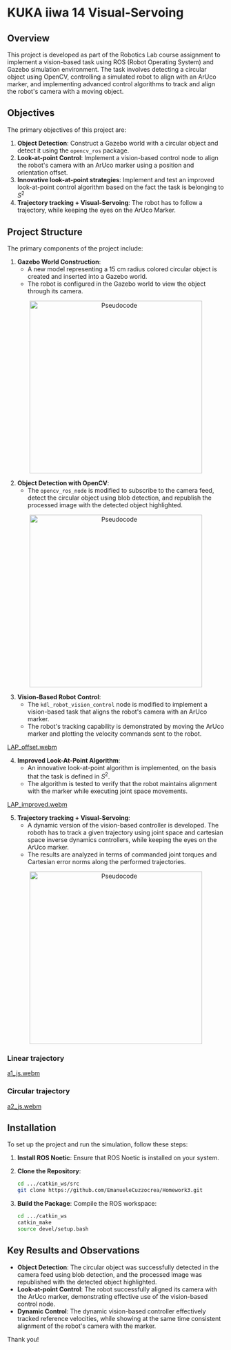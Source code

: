 
# KUKA iiwa 14 Visual-Servoing

## Overview

This project is developed as part of the Robotics Lab course assignment to implement a vision-based task using ROS (Robot Operating System) and
Gazebo simulation environment. The task involves detecting a circular object using OpenCV, controlling a simulated robot to align with an ArUco marker,
and implementing advanced control algorithms to track and align the robot's camera with a moving object.

## Objectives

The primary objectives of this project are:
1. **Object Detection**: Construct a Gazebo world with a circular object and detect it using the `opencv_ros` package.
2. **Look-at-point Control**: Implement a vision-based control node to align the robot's camera with an ArUco marker using a position and orientation offset.
3. **Innovative look-at-point strategies**:  Implement and test an improved look-at-point control algorithm based on the fact the task is belonging to $S^2$
3. **Trajectory tracking + Visual-Servoing**: The robot has to follow a trajectory, while keeping the eyes on the ArUco Marker.

## Project Structure

The primary components of the project include:

1. **Gazebo World Construction**: 
    - A new model representing a 15 cm radius colored circular object is created and inserted into a Gazebo world.
    - The robot is configured in the Gazebo world to view the object through its camera.

<p align="center">
  <img src="https://github.com/user-attachments/assets/d35baa42-7e54-4601-8188-af63e6c277c7" alt="Pseudocode" width="400"/>
</p>


2. **Object Detection with OpenCV**:
    - The `opencv_ros_node` is modified to subscribe to the camera feed, detect the circular object using blob detection, and republish the processed image with the detected object highlighted.

<p align="center">
  <img src="https://github.com/user-attachments/assets/d6a1596e-1600-4aaa-9343-bdff6d51af66" alt="Pseudocode" width="400"/>
</p>


3. **Vision-Based Robot Control**:
    - The `kdl_robot_vision_control` node is modified to implement a vision-based task that aligns the robot's camera with an ArUco marker.
    - The robot's tracking capability is demonstrated by moving the ArUco marker and plotting the velocity commands sent to the robot.

[LAP_offset.webm](https://github.com/user-attachments/assets/5443e272-7fb6-41cb-a0a5-aa3651b967ab)


4. **Improved Look-At-Point Algorithm**:
    - An innovative look-at-point algorithm is implemented, on the basis that the task is defined in $S^2$.
    - The algorithm is tested to verify that the robot maintains alignment with the marker while executing joint space movements.

[LAP_improved.webm](https://github.com/user-attachments/assets/3ac16d3f-0ae9-4856-b943-a5d1edf5c617)


5. **Trajectory tracking + Visual-Servoing**:
    - A dynamic version of the vision-based controller is developed. The roboth has to track a given trajectory using joint space and cartesian space inverse dynamics controllers, while keeping the eyes on the ArUco marker.
    - The results are analyzed in terms of commanded joint torques and Cartesian error norms along the performed trajectories.

<p align="center">
  <img src="https://github.com/user-attachments/assets/de7a610b-af59-4d7e-9f5f-cd68f52cf757" alt="Pseudocode" width="400"/>
</p>

### Linear trajectory
[a1_js.webm](https://github.com/user-attachments/assets/7e2163fe-f057-48a2-84f3-2fd94a12441e)

### Circular trajectory
[a2_js.webm](https://github.com/user-attachments/assets/1b380116-fc7d-41d7-ba7c-2b85e491e9a3)


## Installation

To set up the project and run the simulation, follow these steps:

1. **Install ROS Noetic**:
    Ensure that ROS Noetic is installed on your system.

2. **Clone the Repository**:
    ```bash
    cd .../catkin_ws/src
    git clone https://github.com/EmanueleCuzzocrea/Homework3.git
    ```

3. **Build the Package**:
    Compile the ROS workspace:
    ```bash
    cd .../catkin_ws
    catkin_make
    source devel/setup.bash
    ```

## Key Results and Observations

- **Object Detection**: The circular object was successfully detected in the camera feed using blob detection, and the processed image was republished with the detected object highlighted.
- **Look-at-point Control**: The robot successfully aligned its camera with the ArUco marker, demonstrating effective use of the vision-based control node.
- **Dynamic Control**: The dynamic vision-based controller effectively tracked reference velocities, while showing at the same time consistent alignment of the robot's camera with the marker.

Thank you!
